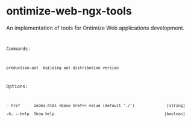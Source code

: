 # ontimize-web-ngx-tools

An implementation of tools for Ontimize Web applications development.
<code>

  Commands:

    production-aot  building aot distribution version

  Options:

    --href      index.html <base href=> value (default './')              [string]

    -h, --help  Show help                                                [boolean]

</code>